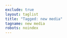 ```yaml
---
exclude: true
layout: taglist
title: "Tagged: new media"
tagname: new media
robots: noindex
---
```

